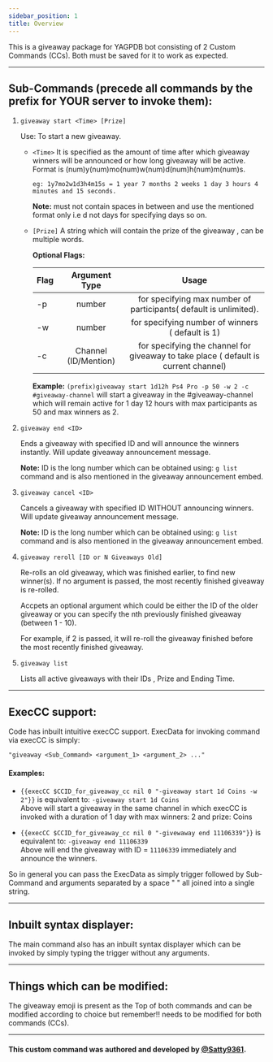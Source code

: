 ```yaml
---
sidebar_position: 1
title: Overview
---
```


This is a giveaway package for YAGPDB bot consisting of 2 Custom Commands (CCs). Both must be saved for it to work as expected.

---

## Sub-Commands (precede all commands by the prefix for YOUR server to invoke them):

1. `giveaway start <Time> [Prize]`

   Use: To start a new giveaway.

   - `<Time>` It is specified as the amount of time after which giveaway winners will be announced or how long giveaway will be active.  
     Format is (num)y(num)mo(num)w(num)d(num)h(num)m(num)s.

     ```
     eg: 1y7mo2w1d3h4m15s = 1 year 7 months 2 weeks 1 day 3 hours 4 minutes and 15 seconds.
     ```

     **Note:** must not contain spaces in between and use the mentioned format only i.e d not days for specifying days so on.

   - `[Prize]` A string which will contain the prize of the giveaway , can be multiple words.

     **Optional Flags:**

     | Flag |    Argument Type     |                                        Usage                                        |
     | ---- | :------------------: | :---------------------------------------------------------------------------------: |
     | -p   |        number        |          for specifying max number of participants( default is unlimited).          |
     | -w   |        number        |                  for specifying number of winners ( default is 1)                   |
     | -c   | Channel (ID/Mention) | for specifying the channel for giveaway to take place ( default is current channel) |

     **Example:** `(prefix)giveaway start 1d12h Ps4 Pro -p 50 -w 2 -c #giveaway-channel` will start a giveaway in the #giveaway-channel which will remain active for 1 day 12 hours with max participants as 50 and max winners as 2.

2. `giveaway end <ID>`

   Ends a giveaway with specified ID and will announce the winners instantly. Will update giveaway announcement message.

   **Note:** ID is the long number which can be obtained using: `g list` command and is also mentioned in the giveaway announcement embed.

3. `giveaway cancel <ID>`

   Cancels a giveaway with specified ID WITHOUT announcing winners. Will update giveaway announcement message.

   **Note:** ID is the long number which can be obtained using: `g list` command and is also mentioned in the giveaway announcement embed.

4. `giveaway reroll [ID or N Giveaways Old]`

   Re-rolls an old giveaway, which was finished earlier, to find new winner(s). If no argument is passed, the most recently finished giveaway is re-rolled.

   Accpets an optional argument which could be either the ID of the older giveaway or you can specify the nth previously finished giveaway (between 1 - 10).

   For example, if 2 is passed, it will re-roll the giveaway finished before the most recently finished giveaway.

5. `giveaway list`

   Lists all active giveaways with their IDs , Prize and Ending Time.

---

## ExecCC support:

Code has inbuilt intuitive execCC support. ExecData for invoking command via execCC is simply:

```
"giveaway <Sub_Command> <argument_1> <argument_2> ..."
```

#### Examples:

- `{{execCC $CCID_for_giveaway_cc nil 0 "-giveaway start 1d Coins -w 2"}}` is equivalent to: `-giveaway start 1d Coins`  
   Above will start a giveaway in the same channel in which execCC is invoked with a duration of 1 day with max winners: 2 and prize: Coins

- `{{execCC $CCID_for_giveaway_cc nil 0 "-givewaway end 11106339"}}` is equivalent to: `-giveaway end 11106339`  
   Above will end the giveaway with ID = `11106339` immediately and announce the winners.

So in general you can pass the ExecData as simply trigger followed by Sub-Command and arguments separated by a space " " all joined into a single string.

---

## Inbuilt syntax displayer:

The main command also has an inbuilt syntax displayer which can be invoked by simply typing the trigger without any arguments.

---

## Things which can be modified:

The giveaway emoji is present as the Top of both commands and can be modified according to choice but remember!! needs to be modified for both commands (CCs).

---

#### This custom command was authored and developed by [@Satty9361](https://github.com/Satty9361).
